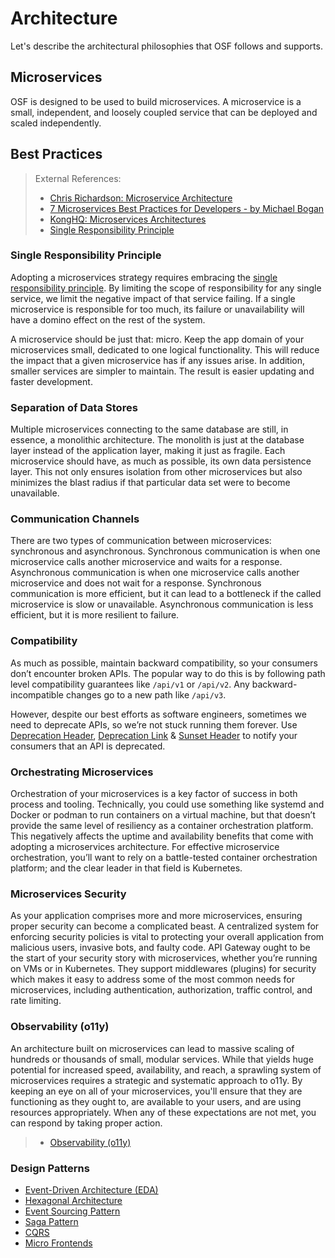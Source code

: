 # Architecture

Let's describe the architectural philosophies that OSF follows and supports.

## Microservices

OSF is designed to be used to build microservices. A microservice is a small, independent, and loosely coupled service that can be deployed and scaled independently.

## Best Practices

> External References:
>
> - [Chris Richardson: Microservice Architecture](https://microservices.io/patterns/microservices.html)
> - [7 Microservices Best Practices for Developers - by Michael Bogan](https://dzone.com/articles/7-microservices-best-practices-for-developers)
> - [KongHQ: Microservices Architectures](https://konghq.com/learning-center/microservices/microservices-architectures)
> - [Single Responsibility Principle](https://en.wikipedia.org/wiki/Single-responsibility_principle)

### Single Responsibility Principle

  Adopting a microservices strategy requires embracing the [single responsibility principle](https://en.wikipedia.org/wiki/Single-responsibility_principle). By limiting the scope of responsibility for any single service, we limit the negative impact of that service failing. If a single microservice is responsible for too much, its failure or unavailability will have a domino effect on the rest of the system.

  A microservice should be just that: micro. Keep the app domain of your microservices small, dedicated to one logical functionality. This will reduce the impact that a given microservice has if any issues arise. In addition, smaller services are simpler to maintain. The result is easier updating and faster development.

### Separation of Data Stores

  Multiple microservices connecting to the same database are still, in essence, a monolithic architecture. The monolith is just at the database layer instead of the application layer, making it just as fragile. Each microservice should have, as much as possible, its own data persistence layer. This not only ensures isolation from other microservices but also minimizes the blast radius if that particular data set were to become unavailable.

### Communication Channels

  There are two types of communication between microservices: synchronous and asynchronous. Synchronous communication is when one microservice calls another microservice and waits for a response. Asynchronous communication is when one microservice calls another microservice and does not wait for a response. Synchronous communication is more efficient, but it can lead to a bottleneck if the called microservice is slow or unavailable. Asynchronous communication is less efficient, but it is more resilient to failure.

### Compatibility

  As much as possible, maintain backward compatibility, so your consumers don’t encounter broken APIs. The popular way to do this is by following path level compatibility guarantees like `/api/v1` or `/api/v2`. Any backward-incompatible changes go to a new path like `/api/v3`.

  However, despite our best efforts as software engineers, sometimes we need to deprecate APIs, so we’re not stuck running them forever. Use [Deprecation Header](https://datatracker.ietf.org/doc/html/draft-ietf-httpapi-deprecation-header), [Deprecation Link](https://tools.ietf.org/html/draft-dalal-deprecation-link) & [Sunset Header](https://datatracker.ietf.org/doc/html/draft-ietf-httpapi-deprecation-header) to notify your consumers that an API is deprecated.

### Orchestrating Microservices

  Orchestration of your microservices is a key factor of success in both process and tooling. Technically, you could use something like systemd and Docker or podman to run containers on a virtual machine, but that doesn’t provide the same level of resiliency as a container orchestration platform. This negatively affects the uptime and availability benefits that come with adopting a microservices architecture. For effective microservice orchestration, you’ll want to rely on a battle-tested container orchestration platform; and the clear leader in that field is Kubernetes.

### Microservices Security

  As your application comprises more and more microservices, ensuring proper security can become a complicated beast. A centralized system for enforcing security policies is vital to protecting your overall application from malicious users, invasive bots, and faulty code. API Gateway ought to be the start of your security story with microservices, whether you’re running on VMs or in Kubernetes. They support middlewares (plugins) for security which makes it easy to address some of the most common needs for microservices, including authentication, authorization, traffic control, and rate limiting.

### Observability (o11y)

  An architecture built on microservices can lead to massive scaling of hundreds or thousands of small, modular services. While that yields huge potential for increased speed, availability, and reach, a sprawling system of microservices requires a strategic and systematic approach to o11y. By keeping an eye on all of your microservices, you'll ensure that they are functioning as they ought to, are available to your users, and are using resources appropriately. When any of these expectations are not met, you can respond by taking proper action.

  > - [Observability (o11y)](/o11y/)

### Design Patterns

- [Event-Driven Architecture (EDA)](./eda.md)
- [Hexagonal Architecture](./hexagonal.md)
- [Event Sourcing Pattern](./event-sourcing.md)
- [Saga Pattern](./saga.md)
- [CQRS](./cqrs.md)
- [Micro Frontends](https://micro-frontends.org/)
